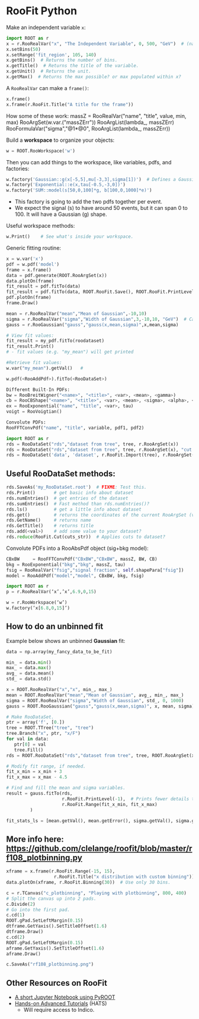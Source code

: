 # RooFit Python

Make an independent variable `x`:

```python
import ROOT as r
x = r.RooRealVar("x", "The Independent Variable", 0, 500, "GeV")  # (name, title, min, max, units)
x.setBins(50)
x.setRange('fit_region', 105, 140)
x.getBins()  # Returns the number of bins.
x.getTitle()  # Returns the title of the variable.
x.getUnit()  # Returns the unit.
x.getMax()  # Returns the max possible? or max populated within x?
```

A `RooRealVar` can make a `frame()`:

```python
x.frame()
x.frame(r.RooFit.Title("A title for the frame"))
```

How some of these work:
massZ = RooRealVar("name", "title", value, min, max)
RooArgSet(w.var.("massZErr"))
RooArgList(lambda_,  massZErr)
RooFormulaVar("sigma","@1*@0", RooArgList(lambda_,  massZErr))

Build a **workspace** to organize your objects:

```python
w = ROOT.RooWorkspace('w')
```

Then you can add things to the workspace, like variables, pdfs, and factories:

```python
w.factory('Gaussian::g(x[-5,5],mu[-3,3],sigma[1])')  # Defines a Gaussian and ranges for x, mu, sigma.
w.factory('Exponential::e(x,tau[-0.5,-3,0])')
w.factory('SUM::model(s[50,0,100]*g, b[100,0,1000]*e)')
```

- This factory is going to add the two pdfs together per event.
- We expect the signal (s) to have around 50 events, but it can span 0 to 100. It will have a Gaussian (g) shape.

Useful workspace methods:

```python
w.Print()    # See what's inside your workspace.
```

Generic fitting routine:

```python
x = w.var('x')
pdf = w.pdf('model')
frame = x.frame()
data = pdf.generate(ROOT.RooArgSet(x))
data.plotOn(frame)
fit_result = pdf.fitTo(data)
fit_result = pdf.fitTo(data, ROOT.RooFit.Save(), ROOT.RooFit.PrintLevel(-1))
pdf.plotOn(frame)
frame.Draw()
```

```python
mean = r.RooRealVar("mean","Mean of Gaussian",-10,10)
sigma = r.RooRealVar("sigma","Width of Gaussian",3,-10,10, "GeV")  # Can assign units to var.
gauss = r.RooGaussian("gauss","gauss(x,mean,sigma)",x,mean,sigma)

# View fit values:
fit_result = my_pdf.fitTo(roodataset)
fit_result.Print()
# - fit values (e.g. "my_mean") will get printed

#Retrieve fit values:
w.var("my_mean").getVal()	# 

w.pdf(<RooAddPdf>).fitTo(<RooDataSet>)

Different Built-In PDFs:
bw = RooBreitWigner("<name>", "<title>", <var>, <mean>, <gamma>)
cb = RooCBShape("<name>", "<title>", <var>, <mean>, <sigma>, <alpha>, <n>)
ex = RooExponential("name", "title", <var>, tau)
voigt = RooVoigtian()

Convolute PDFs:
RooFFTConvPdf("name", "title", variable, pdf1, pdf2)

import ROOT as r
rds = RooDataSet("rds","dataset from tree", tree, r.RooArgSet(x))
rds = RooDataSet("rds","dataset from tree", tree, r.RooArgSet(x), "cut string")  # Needs testing.
rds = RooDataSet('data', 'dataset', r.RooFit.Import(tree), r.RooArgSet(rooVar), r.RooFit.Cut(Cut + ' && 1' ))  # Needs testing.
```

## Useful RooDataSet methods:

```python
rds.SaveAs('my_RooDataSet.root')  # FIXME: Test this.
rds.Print()       # get basic info about dataset
rds.numEntries()  # get entries of the dataset
rds.sumEntries()  # Fast method than rds.numEntries()?
rds.ls()          # get a little info about dataset
rds.get()         # returns the coordinates of the current RooArgSet (vectors?)
rds.GetName()     # returns name
rds.GetTitle()    # returns title
rds.add(<val>)    # add some value to your dataset?
rds.reduce(RooFit.Cut(cuts_str))  # Applies cuts to dataset?
```

Convolute PDFs into a RooAbsPdf object (sig+bkg model):
```python
CBxBW     = RooFFTConvPdf("CBxBW","CBxBW", massZ, BW, CB)
bkg = RooExponential("bkg","bkg", massZ, tau)
fsig = RooRealVar("fsig","signal fraction", self.shapePara["fsig"])
model = RooAddPdf("model","model", CBxBW, bkg, fsig)

import ROOT as r
p = r.RooRealVar(‘x’,’x’,6.9,0,15)

w = r.RooWorkspace(‘w’)
w.factory(‘x[6.8,0,15]’)
```

## How to do an unbinned fit

Example below shows an unbinned **Gaussian** fit:

```python
data = np.array(my_fancy_data_to_be_fit)

min_ = data.min()
max_ = data.max()
avg_ = data.mean()
std_ = data.std()

x = ROOT.RooRealVar("x","x", min_, max_)
mean = ROOT.RooRealVar("mean","Mean of Gaussian", avg_, min_, max_)
sigma = ROOT.RooRealVar("sigma","Width of Gaussian", std_, 0, 1000)
gauss = ROOT.RooGaussian("gauss","gauss(x,mean,sigma)", x, mean, sigma)

# Make RooDataSet.
ptr = array('f', [0.])
tree = ROOT.TTree("tree", "tree")
tree.Branch("x", ptr, "x/F")
for val in data:
   ptr[0] = val
   tree.Fill()
rds = ROOT.RooDataSet("rds","dataset from tree", tree, ROOT.RooArgSet(x))

# Modify fit range, if needed.
fit_x_min = x_min + 3
fit_x_max = x_max - 4.5

# Find and fill the mean and sigma variables.
result = gauss.fitTo(rds,
                     r.RooFit.PrintLevel(-1),  # Prints fewer details to screen.
                     r.RooFit.Range(fit_x_min, fit_x_max)
         )

fit_stats_ls = [mean.getVal(), mean.getError(), sigma.getVal(), sigma.getError()]
```

## More info here: https://github.com/clelange/roofit/blob/master/rf108_plotbinning.py

```python
xframe = x.frame(r.RooFit.Range(-15, 15),
                  r.RooFit.Title("x distribution with custom binning"))
data.plotOn(xframe, r.RooFit.Binning(30))  # Use only 30 bins.

c = r.TCanvas("c_plotbinning", "Playing with plotbinning", 800, 400)
# Split the canvas up into 2 pads.
c.Divide(2)
# Go into the first pad.
c.cd(1)
ROOT.gPad.SetLeftMargin(0.15)
dtframe.GetYaxis().SetTitleOffset(1.6)
dtframe.Draw()
c.cd(2)
ROOT.gPad.SetLeftMargin(0.15)
aframe.GetYaxis().SetTitleOffset(1.6)
aframe.Draw()

c.SaveAs("rf108_plotbinning.png")
```

## Other Resources on RooFit

- [A short Jupyter Notebook using PyROOT](https://www.nikhef.nl/~vcroft/GettingStartedWithRooFit.html)
- [Hands-on Advanced Tutorials](https://lpc.fnal.gov/programs/schools-workshops/hats.shtml) (HATS)
  - Will require access to Indico.
